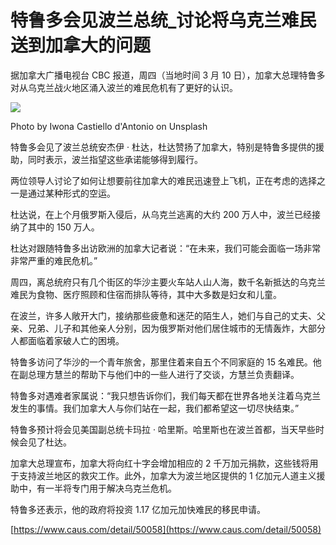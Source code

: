 # 特鲁多会见波兰总统_讨论将乌克兰难民送到加拿大的问题
据加拿大广播电视台 CBC 报道，周四（当地时间 3 月 10 日），加拿大总理特鲁多对从乌克兰战火地区涌入波兰的难民危机有了更好的认识。

![](https://getfunpic.s3.ca-central-1.amazonaws.com/UoGYw1ABf3VE8yQ)

Photo by Iwona Castiello d'Antonio on Unsplash

特鲁多会见了波兰总统安杰伊 · 杜达，杜达赞扬了加拿大，特别是特鲁多提供的援助，同时表示，波兰指望这些承诺能够得到履行。

两位领导人讨论了如何让想要前往加拿大的难民迅速登上飞机，正在考虑的选择之一是通过某种形式的空运。

杜达说，在上个月俄罗斯入侵后，从乌克兰逃离的大约 200 万人中，波兰已经接纳了其中的 150 万人。

杜达对跟随特鲁多出访欧洲的加拿大记者说：“在未来，我们可能会面临一场非常非常严重的难民危机。”

周四，离总统府只有几个街区的华沙主要火车站人山人海，数千名新抵达的乌克兰难民为食物、医疗照顾和住宿而排队等待，其中大多数是妇女和儿童。

在波兰，许多人敞开大门，接纳那些疲惫和迷茫的陌生人，她们与自己的丈夫、父亲、兄弟、儿子和其他亲人分别，因为俄罗斯对他们居住城市的无情轰炸，大部分人都面临着家破人亡的困境。

特鲁多访问了华沙的一个青年旅舍，那里住着来自五个不同家庭的 15 名难民。他在副总理方慧兰的帮助下与他们中的一些人进行了交谈，方慧兰负责翻译。

特鲁多对遇难者家属说：“我只想告诉你们，我们每天都在世界各地关注着乌克兰发生的事情。我们加拿大人与你们站在一起，我们都希望这一切尽快结束。”

特鲁多预计将会见美国副总统卡玛拉 · 哈里斯。哈里斯也在波兰首都，当天早些时候会见了杜达。

加拿大总理宣布，加拿大将向红十字会增加相应的 2 千万加元捐款，这些钱将用于支持波兰地区的救灾工作。此外，加拿大为波兰地区提供的 1 亿加元人道主义援助中，有一半将专门用于解决乌克兰危机。

特鲁多还表示，他的政府将投资 1.17 亿加元加快难民的移民申请。

 [https://www.caus.com/detail/50058](https://www.caus.com/detail/50058)
